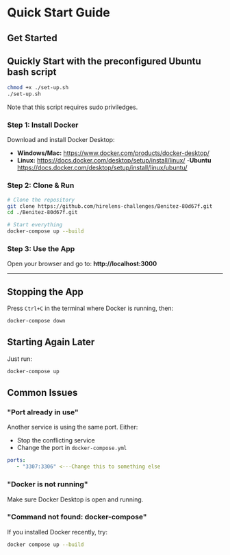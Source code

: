 # Quick Start Guide

## Get Started

## Quickly Start with the preconfigured Ubuntu bash script

```bash
chmod +x ./set-up.sh
./set-up.sh
```

Note that this script requires sudo priviledges.

### Step 1: Install Docker

Download and install Docker Desktop:

- **Windows/Mac:** <https://www.docker.com/products/docker-desktop/>
- **Linux:** <https://docs.docker.com/desktop/setup/install/linux/>
        -**Ubuntu** <https://docs.docker.com/desktop/setup/install/linux/ubuntu/>

### Step 2: Clone & Run

```bash
# Clone the repository
git clone https://github.com/hirelens-challenges/Benitez-80d67f.git
cd ./Benitez-80d67f.git

# Start everything
docker-compose up --build
```

### Step 3: Use the App

Open your browser and go to: **http://localhost:3000**

---


## Stopping the App

Press `Ctrl+C` in the terminal where Docker is running, then:

```bash
docker-compose down
```

## Starting Again Later

Just run:

```bash
docker-compose up
```

## Common Issues

### "Port already in use"

Another service is using the same port. Either:

- Stop the conflicting service
- Change the port in `docker-compose.yml`

```yml
ports:
   - "3307:3306" <---Change this to something else
```

### "Docker is not running"

Make sure Docker Desktop is open and running.

### "Command not found: docker-compose"

If you installed Docker recently, try:

```bash
docker compose up --build
```

